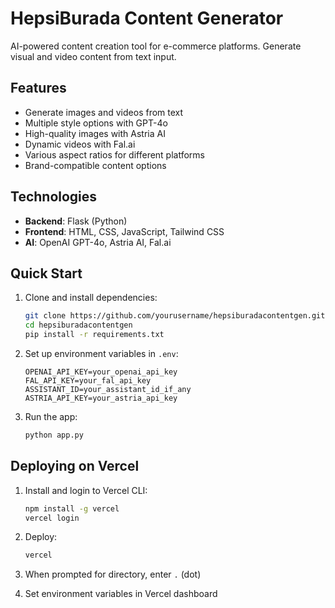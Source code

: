 # HepsiBurada Content Generator

AI-powered content creation tool for e-commerce platforms. Generate visual and video content from text input.

## Features

- Generate images and videos from text
- Multiple style options with GPT-4o
- High-quality images with Astria AI
- Dynamic videos with Fal.ai
- Various aspect ratios for different platforms
- Brand-compatible content options

## Technologies

- **Backend**: Flask (Python)
- **Frontend**: HTML, CSS, JavaScript, Tailwind CSS
- **AI**: OpenAI GPT-4o, Astria AI, Fal.ai

## Quick Start

1. Clone and install dependencies:
   ```bash
   git clone https://github.com/yourusername/hepsiburadacontentgen.git
   cd hepsiburadacontentgen
   pip install -r requirements.txt
   ```

2. Set up environment variables in `.env`:
   ```
   OPENAI_API_KEY=your_openai_api_key
   FAL_API_KEY=your_fal_api_key
   ASSISTANT_ID=your_assistant_id_if_any
   ASTRIA_API_KEY=your_astria_api_key
   ```

3. Run the app:
   ```bash
   python app.py
   ```

## Deploying on Vercel

1. Install and login to Vercel CLI:
   ```bash
   npm install -g vercel
   vercel login
   ```

2. Deploy:
   ```bash
   vercel
   ```

3. When prompted for directory, enter `.` (dot)

4. Set environment variables in Vercel dashboard